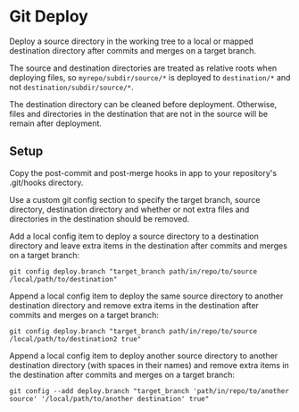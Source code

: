 # Git Deploy

Deploy a source directory in the working tree to a local or mapped destination directory after commits and merges on a target branch.

The source and destination directories are treated as relative roots when deploying files, so `myrepo/subdir/source/*` is deployed to `destination/*` and not `destination/subdir/source/*`.

The destination directory can be cleaned before deployment. Otherwise, files and directories in the destination that are not in the source will be remain after deployment.

## Setup

Copy the post-commit and post-merge hooks in app to your repository's .git/hooks directory.

Use a custom git config section to specify the target branch, source directory, destination directory and whether or not extra files and directories in the destination should be removed.

Add a local config item to deploy a source directory to a destination directory and leave extra items in the destination after commits and merges on a target branch:

```shell
git config deploy.branch "target_branch path/in/repo/to/source /local/path/to/destination"
```

Append a local config item to deploy the same source directory to another destination directory and remove extra items in the destination after commits and merges on a target branch:

```shell
git config deploy.branch "target_branch path/in/repo/to/source /local/path/to/destination2 true"
```

Append a local config item to deploy another source directory to another destination directory (with spaces in their names) and remove extra items in the destination after commits and merges on a target branch:

```shell
git config --add deploy.branch "target_branch 'path/in/repo/to/another source' '/local/path/to/another destination' true"
```
